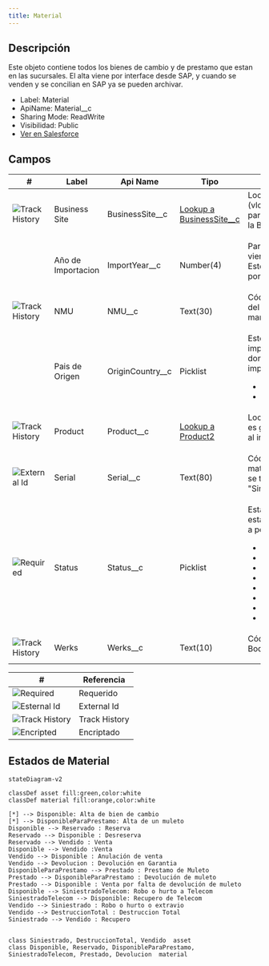 ```yaml
---
title: Material
---
```


<!-- START autogenerated-object -->

## Descripción

Este objeto contiene todos los bienes de cambio y de prestamo que estan en las sucursales. El alta viene por interface desde SAP, y cuando se venden y se concilian en SAP ya se pueden archivar.

- Label: Material
- ApiName: Material__c
- Sharing Mode: ReadWrite
- Visibilidad: Public
- [Ver en Salesforce](https://test.salesforce.com/lightning/setup/ObjectManager/lookupRedirect?lookup=entityByApiName&apiName=Material__c)

## Campos

| #   | Label | Api Name | Tipo | Descripcion |
| --- | ----- | -------- | ---- | ----------- |
| <div class="icons">![Track History](/img/tracker_60.png)</div> | Business Site | BusinessSite__c | [Lookup a BusinessSite__c](/diccionarios/objects/BusinessSite__c) | Lookup a Store Location (vlocity_cmt__BusinessSite__c) para vincular los materiales a la Bodega correspondiente <ul></ul> |
| <div class="icons"></div> | Año de Importacion | ImportYear__c | Number(4) | Para los productos importados viene el año de importación. Este dato es importante porque debe salir en la factura <ul></ul> |
| <div class="icons">![Track History](/img/tracker_60.png)</div> | NMU | NMU__c | Text(30) | Código único de identificación del producto. SAP y el CRM manejan el mismo código. <ul></ul> |
| <div class="icons"></div> | Pais de Origen | OriginCountry__c | Picklist | Esto se usa en material importados y tiene el pais de donde se realizó la importación <ul><li>Mexico</li><li>China</li></ul> |
| <div class="icons">![Track History](/img/tracker_60.png)</div> | Product | Product__c | [Lookup a Product2](/diccionarios/objects/Product2) | Lookup a Products. La relación es gestionada por un Trigger al insertarse el material. <ul></ul> |
| <div class="icons">![External Id](/img/database_60.png)</div> | Serial | Serial__c | Text(80) | Código único que identifica el material. En tipo &quot;Terminales&quot; se trata del IMEI. En tipo &quot;Simcard&quot; refiere al IMSI <ul></ul> |
| <div class="icons">![Required](/img/lock_60.png)</div> | Status | Status__c | Picklist | Estado del material. Sólo el estado &lt;MTPL&gt; Disponible va a permitir ser reservado. <ul><li>Disponible</li><li>Reservado</li><li>Disponible Prestamo</li><li>No Disponible</li><li>Devuelto en garantia</li><li>Prestado</li><li>Vendido</li><li>Siniestro</li></ul> |
| <div class="icons">![Track History](/img/tracker_60.png)</div> | Werks | Werks__c | Text(10) | Código único que identifica la Bodega en SAP. <ul></ul> |

| #                                                              | Referencia    |
| -------------------------------------------------------------- | ------------- |
| <div class="icons">![Required](/img/lock_60.png)</div>         | Requerido     |
| <div class="icons">![Esternal Id](/img/database_60.png)</div>  | External Id   |
| <div class="icons">![Track History](/img/tracker_60.png)</div> | Track History |
| <div class="icons">![Encripted](/img/password_60.png)</div>    | Encriptado    |

<!-- END autogenerated-object -->


## Estados de Material

````mermaid 
stateDiagram-v2

classDef asset fill:green,color:white
classDef material fill:orange,color:white

[*] --> Disponible: Alta de bien de cambio
[*] --> DisponibleParaPrestamo: Alta de un muleto 
Disponible --> Reservado : Reserva
Reservado --> Disponible : Desreserva
Reservado --> Vendido : Venta
Disponible --> Vendido :Venta
Vendido --> Disponible : Anulación de venta
Vendido --> Devolucion : Devolución en Garantia
DisponibleParaPrestamo --> Prestado : Prestamo de Muleto
Prestado --> DisponibleParaPrestamo : Devolución de muleto
Prestado --> Disponible : Venta por falta de devolución de muleto
Disponible --> SiniestradoTelecom: Robo o hurto a Telecom
SiniestradoTelecom --> Disponible: Recupero de Telecom
Vendido --> Siniestrado : Robo o hurto o extravio 
Vendido --> DestruccionTotal : Destruccion Total 
Siniestrado --> Vendido : Recupero


class Siniestrado, DestruccionTotal, Vendido  asset
class Disponible, Reservado, DisponibleParaPrestamo, SiniestradoTelecom, Prestado, Devolucion  material
````
